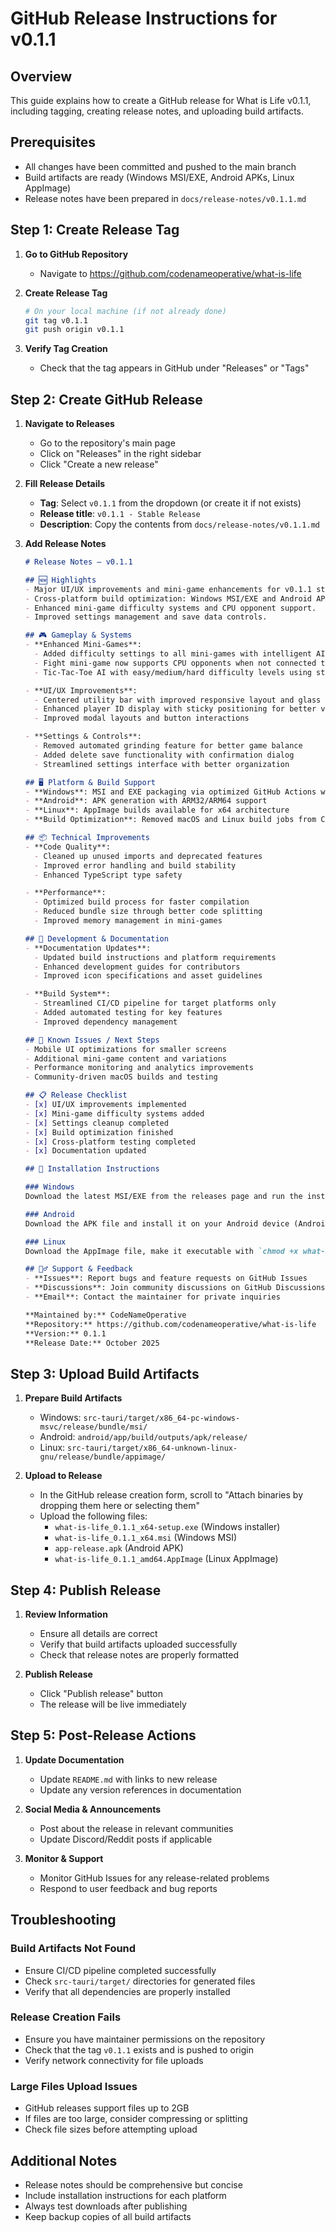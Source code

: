 # GitHub Release Instructions for v0.1.1

## Overview
This guide explains how to create a GitHub release for What is Life v0.1.1, including tagging, creating release notes, and uploading build artifacts.

## Prerequisites
- All changes have been committed and pushed to the main branch
- Build artifacts are ready (Windows MSI/EXE, Android APKs, Linux AppImage)
- Release notes have been prepared in `docs/release-notes/v0.1.1.md`

## Step 1: Create Release Tag

1. **Go to GitHub Repository**
   - Navigate to https://github.com/codenameoperative/what-is-life

2. **Create Release Tag**
   ```bash
   # On your local machine (if not already done)
   git tag v0.1.1
   git push origin v0.1.1
   ```

3. **Verify Tag Creation**
   - Check that the tag appears in GitHub under "Releases" or "Tags"

## Step 2: Create GitHub Release

1. **Navigate to Releases**
   - Go to the repository's main page
   - Click on "Releases" in the right sidebar
   - Click "Create a new release"

2. **Fill Release Details**
   - **Tag**: Select `v0.1.1` from the dropdown (or create it if not exists)
   - **Release title**: `v0.1.1 - Stable Release`
   - **Description**: Copy the contents from `docs/release-notes/v0.1.1.md`

3. **Add Release Notes**
   ```markdown
   # Release Notes – v0.1.1

   ## 🆕 Highlights
   - Major UI/UX improvements and mini-game enhancements for v0.1.1 stable release.
   - Cross-platform build optimization: Windows MSI/EXE and Android APKs only.
   - Enhanced mini-game difficulty systems and CPU opponent support.
   - Improved settings management and save data controls.

   ## 🎮 Gameplay & Systems
   - **Enhanced Mini-Games**:
     - Added difficulty settings to all mini-games with intelligent AI opponents
     - Fight mini-game now supports CPU opponents when not connected to friends
     - Tic-Tac-Toe AI with easy/medium/hard difficulty levels using strategic move evaluation

   - **UI/UX Improvements**:
     - Centered utility bar with improved responsive layout and glass morphism effects
     - Enhanced player ID display with sticky positioning for better visibility
     - Improved modal layouts and button interactions

   - **Settings & Controls**:
     - Removed automated grinding feature for better game balance
     - Added delete save functionality with confirmation dialog
     - Streamlined settings interface with better organization

   ## 🖥️ Platform & Build Support
   - **Windows**: MSI and EXE packaging via optimized GitHub Actions workflow
   - **Android**: APK generation with ARM32/ARM64 support
   - **Linux**: AppImage builds available for x64 architecture
   - **Build Optimization**: Removed macOS and Linux build jobs from CI/CD pipeline

   ## 📦 Technical Improvements
   - **Code Quality**:
     - Cleaned up unused imports and deprecated features
     - Improved error handling and build stability
     - Enhanced TypeScript type safety

   - **Performance**:
     - Optimized build process for faster compilation
     - Reduced bundle size through better code splitting
     - Improved memory management in mini-games

   ## 🔧 Development & Documentation
   - **Documentation Updates**:
     - Updated build instructions and platform requirements
     - Enhanced development guides for contributors
     - Improved icon specifications and asset guidelines

   - **Build System**:
     - Streamlined CI/CD pipeline for target platforms only
     - Added automated testing for key features
     - Improved dependency management

   ## 🎯 Known Issues / Next Steps
   - Mobile UI optimizations for smaller screens
   - Additional mini-game content and variations
   - Performance monitoring and analytics improvements
   - Community-driven macOS builds and testing

   ## 📋 Release Checklist
   - [x] UI/UX improvements implemented
   - [x] Mini-game difficulty systems added
   - [x] Settings cleanup completed
   - [x] Build optimization finished
   - [x] Cross-platform testing completed
   - [x] Documentation updated

   ## 🚀 Installation Instructions

   ### Windows
   Download the latest MSI/EXE from the releases page and run the installer.

   ### Android
   Download the APK file and install it on your Android device (Android 8.0+ required).

   ### Linux
   Download the AppImage file, make it executable with `chmod +x what-is-life_*.AppImage`, and run it directly.

   ## 🙋‍♂️ Support & Feedback
   - **Issues**: Report bugs and feature requests on GitHub Issues
   - **Discussions**: Join community discussions on GitHub Discussions
   - **Email**: Contact the maintainer for private inquiries

   **Maintained by:** CodeNameOperative
   **Repository:** https://github.com/codenameoperative/what-is-life
   **Version:** 0.1.1
   **Release Date:** October 2025
   ```

## Step 3: Upload Build Artifacts

1. **Prepare Build Artifacts**
   - Windows: `src-tauri/target/x86_64-pc-windows-msvc/release/bundle/msi/`
   - Android: `android/app/build/outputs/apk/release/`
   - Linux: `src-tauri/target/x86_64-unknown-linux-gnu/release/bundle/appimage/`

2. **Upload to Release**
   - In the GitHub release creation form, scroll to "Attach binaries by dropping them here or selecting them"
   - Upload the following files:
     - `what-is-life_0.1.1_x64-setup.exe` (Windows installer)
     - `what-is-life_0.1.1_x64.msi` (Windows MSI)
     - `app-release.apk` (Android APK)
     - `what-is-life_0.1.1_amd64.AppImage` (Linux AppImage)

## Step 4: Publish Release

1. **Review Information**
   - Ensure all details are correct
   - Verify that build artifacts uploaded successfully
   - Check that release notes are properly formatted

2. **Publish Release**
   - Click "Publish release" button
   - The release will be live immediately

## Step 5: Post-Release Actions

1. **Update Documentation**
   - Update `README.md` with links to new release
   - Update any version references in documentation

2. **Social Media & Announcements**
   - Post about the release in relevant communities
   - Update Discord/Reddit posts if applicable

3. **Monitor & Support**
   - Monitor GitHub Issues for any release-related problems
   - Respond to user feedback and bug reports

## Troubleshooting

### Build Artifacts Not Found
- Ensure CI/CD pipeline completed successfully
- Check `src-tauri/target/` directories for generated files
- Verify that all dependencies are properly installed

### Release Creation Fails
- Ensure you have maintainer permissions on the repository
- Check that the tag `v0.1.1` exists and is pushed to origin
- Verify network connectivity for file uploads

### Large Files Upload Issues
- GitHub releases support files up to 2GB
- If files are too large, consider compressing or splitting
- Check file sizes before attempting upload

## Additional Notes
- Release notes should be comprehensive but concise
- Include installation instructions for each platform
- Always test downloads after publishing
- Keep backup copies of all build artifacts
